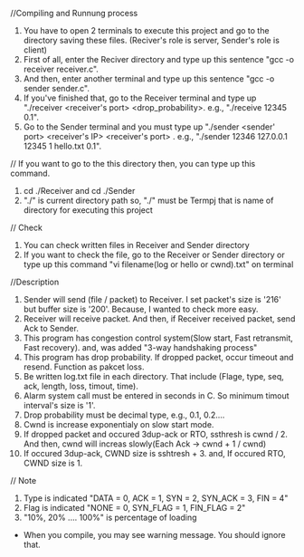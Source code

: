 //Compiling and Runnung process
1. You have to open 2 terminals to execute this project and go to the directory saving these files.
(Reciver's role is server, Sender's role is client)
2. First of all, enter the Reciver directory and type up this sentence "gcc -o receiver receiver.c".
3. And then, enter another terminal and type up this sentence "gcc -o sender sender.c".
4. If you've finished that, go to the Receiver terminal and type up "./receiver <receiver's port> <drop_probability>. e.g., "./receive 12345 0.1".
5. Go to the Sender terminal and you must type up "./sender <sender' port> <receiver's IP> <receiver's port> <timout interval> <file name> <drop probability>. e.g., "./sender 12346 127.0.0.1 12345 1 hello.txt 0.1".

// If you want to go to the this directory then, you can type up this command.
1. cd ./Receiver and cd ./Sender 
2. "./" is current directory path so, "./" must be Termpj that is name of directory for executing this project

// Check
1. You can check written files in Receiver and Sender directory
2. If you want to check the file, go to the Receiver or Sender directory or type up this command "vi filename(log or hello or cwnd).txt" on terminal

//Description
1. Sender will send (file / packet) to Receiver. I set packet's size is '216' but buffer size is '200'. Because, I wanted to check more easy. 
2. Receiver will receive packet. And then, if Receiver received packet, send Ack to Sender.
3. This program has congestion control system(Slow start, Fast retransmit, Fast recovery). and, was added "3-way handshaking process"
4. This program has drop probability. If dropped packet, occur timeout and resend. Function as pakcet loss.
5. Be written log.txt file in each directory. That include (Flage, type, seq, ack, length, loss, timout, time).
6. Alarm system call must be entered in seconds in C. So minimum timout interval's size is '1'.
7. Drop probability must be decimal type, e.g., 0.1, 0.2....
8. Cwnd is increase exponentialy on slow start mode.
9. If dropped packet and occured 3dup-ack or RTO, ssthresh is cwnd / 2. And then, cwnd will increas slowly(Each Ack -> cwnd + 1 / cwnd)
10. If occured 3dup-ack, CWND size is sshtresh + 3. and, If occured RTO, CWND size is 1.


// Note
1. Type is indicated "DATA = 0, ACK = 1, SYN = 2, SYN_ACK = 3, FIN = 4"
2. Flag is indicated "NONE = 0, SYN_FLAG = 1, FIN_FLAG = 2"
3. "10%, 20% .... 100%" is percentage of loading

* When you compile, you may see warning message. You should ignore that.

